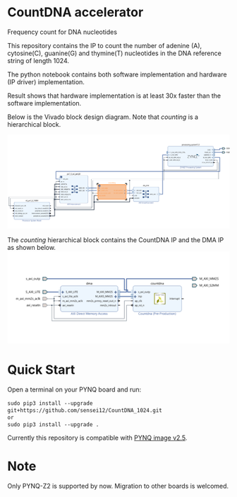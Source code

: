 # CountDNA accelerator
Frequency count for DNA nucleotides

This repository contains the IP to count the number of adenine (A), cytosine(C), guanine(G) and thymine(T) nucleotides in the DNA reference string of length 1024. 

The python notebook contains both software implementation and hardware (IP driver) implementation. 

Result shows that hardware implementation is at least 30x faster than the software implementation.

Below is the Vivado block design diagram.  Note that *counting* is a hierarchical block.

![system design](/images/CDNAsys.png "CountDNA vivado design")

The *counting* hierarchical block contains the CountDNA IP and the DMA IP as shown below.
![IP block](/images/CDNAIP.png "IP block vivado design")

# Quick Start

Open a terminal on your PYNQ board and run:

    sudo pip3 install --upgrade git+https://github.com/sensei12/CountDNA_1024.git
    or
    sudo pip3 install --upgrade .


Currently this repository is compatible with [PYNQ image v2.5](https://http://www.pynq.io/board.html).

# Note

Only PYNQ-Z2 is supported by now. Migration to other boards is welcomed.
